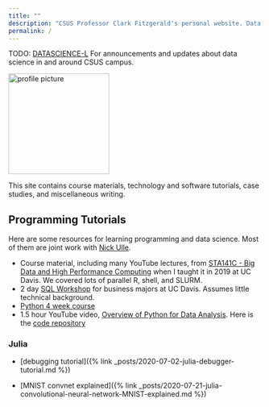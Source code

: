 ```yaml
---
title: ""
description: "CSUS Professor Clark Fitzgerald's personal website. Data science course materials, technology and software tutorials, case studies, data, and miscellaneous writing."
permalink: /
---
```


TODO: [DATASCIENCE-L](https://listserv.csus.edu/scripts/wa-CSUS.exe?INDEX)
For announcements and updates about data science in and around CSUS campus.

<img src="{% link img/profile.jpg %}" alt="profile picture" width="200"/>

This site contains course materials, technology and software tutorials, case studies, and miscellaneous writing.

## Programming Tutorials 

Here are some resources for learning programming and data science.
Most of them are joint work with [Nick Ulle](https://github.com/nick-ulle).

- Course material, including many YouTube lectures, from [STA141C - Big Data and High Performance Computing](https://github.com/clarkfitzg/sta141c-winter19) when I taught it in 2019 at UC Davis.
    We covered lots of parallel R, shell, and SLURM.
- 2 day [SQL Workshop](http://anson.ucdavis.edu/~clarkf/sql/) for business majors at UC Davis.
    Assumes little technical background.
- [Python 4 week course](https://github.com/nick-ulle/2015-python)
- 1.5 hour YouTube video, [Overview of Python for Data Analysis](https://www.youtube.com/watch?v=sxcUKfZSbb4).
    Here is the [code repository](https://github.com/clarkfitzg/python_april_2017)

### Julia 

- [debugging tutorial]({% link _posts/2020-07-02-julia-debugger-tutorial.md %})

- [MNIST convnet explained]({% link _posts/2020-07-21-julia-convolutional-neural-network-MNIST-explained.md %})
